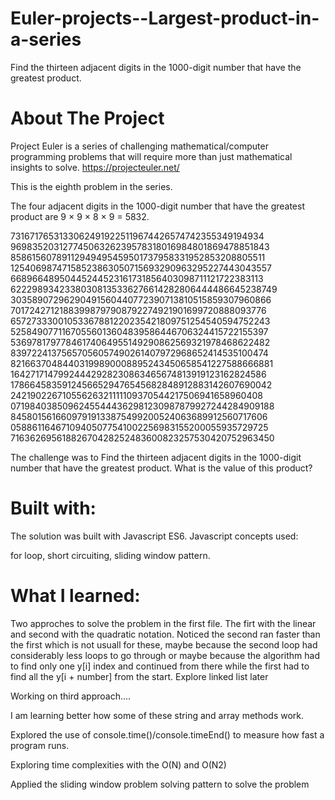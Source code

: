 # Euler-projects--Largest-product-in-a-series
Find the thirteen adjacent digits in the 1000-digit number that have the greatest product.

# About The Project

Project Euler is a series of challenging mathematical/computer programming problems that will require more than just mathematical insights to solve. https://projecteuler.net/

This is the eighth problem in the series. 

The four adjacent digits in the 1000-digit number that have the greatest product are 9 × 9 × 8 × 9 = 5832.

73167176531330624919225119674426574742355349194934
96983520312774506326239578318016984801869478851843
85861560789112949495459501737958331952853208805511
12540698747158523863050715693290963295227443043557
66896648950445244523161731856403098711121722383113
62229893423380308135336276614282806444486645238749
30358907296290491560440772390713810515859307960866
70172427121883998797908792274921901699720888093776
65727333001053367881220235421809751254540594752243
52584907711670556013604839586446706324415722155397
53697817977846174064955149290862569321978468622482
83972241375657056057490261407972968652414535100474
82166370484403199890008895243450658541227588666881
16427171479924442928230863465674813919123162824586
17866458359124566529476545682848912883142607690042
24219022671055626321111109370544217506941658960408
07198403850962455444362981230987879927244284909188
84580156166097919133875499200524063689912560717606
05886116467109405077541002256983155200055935729725
71636269561882670428252483600823257530420752963450

The challenge was to Find the thirteen adjacent digits in the 1000-digit number that have the greatest product. What is the value of this product?

# Built with:

The solution was built with Javascript ES6. Javascript concepts used:

for loop, short circuiting, sliding window pattern.

# What I learned:

Two approches to solve the problem in the first file. The firt with the linear and second with the quadratic notation. Noticed the second ran faster than the first which is 
not usuall for these, maybe because the second loop had considerably less loops to go through or maybe because the algorithm had to find only one y[i] index and continued from
there while the first had to find all the y[i + number] from the start. Explore linked list later

Working on third approach....

I am learning better how some of these string and array methods work.

Explored the use of console.time()/console.timeEnd() to measure how fast a program runs.

Exploring time complexities with the O(N) and O(N2)

Applied the sliding window problem solving pattern to solve the problem


